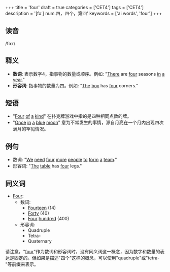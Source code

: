 +++
title = 'four'
draft = true
categories = ['CET4']
tags = ['CET4']
description = '[fɔː] num.四，四个，第四'
keywords = ['ai words', 'four']
+++

## 读音
/fɔːr/

## 释义
- **数词**: 表示数字4，指事物的数量或顺序。例如: "[There](/post/there/) are [four](/post/four/) seasons [in](/post/in/) [a](/post/a/) [year](/post/year/)."
- **形容词**: 指事物的数量为四。例如: "[The](/post/the/) [box](/post/box/) has [four](/post/four/) corners."

## 短语
- "[Four](/post/four/) [of](/post/of/) [a](/post/a/) [kind](/post/kind/)" 在扑克牌游戏中指的是四种相同点数的牌。
- "[Once](/post/once/) [in](/post/in/) [a](/post/a/) [blue](/post/blue/) [moon](/post/moon/)" 意为不常发生的事情，源自月亮在一个月内出现四次满月的罕见情况。

## 例句
- 数词: "[We](/post/we/) [need](/post/need/) [four](/post/four/) [more](/post/more/) [people](/post/people/) [to](/post/to/) [form](/post/form/) [a](/post/a/) [team](/post/team/)."
- 形容词: "[The](/post/the/) [table](/post/table/) has [four](/post/four/) legs."

## 同义词
- [Four](/post/four/): 
  - 数词: 
    - [Fourteen](/post/fourteen/) (14)
    - [Forty](/post/forty/) (40)
    - [Four](/post/four/) [hundred](/post/hundred/) (400)
  - 形容词: 
    - Quadruple
    - Tetra-
    - Quaternary

请注意，"[four](/post/four/)"作为数词和形容词时，没有同义词这一概念，因为数字和数量的表达是固定的。但如果是描述"四个"这样的概念，可以使用"quadruple"或"tetra-"等前缀来表示。
